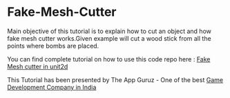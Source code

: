 Fake-Mesh-Cutter
================

Main objective of this tutorial is to explain how to cut an object and how fake mesh cutter works.Given example will cut a wood stick from all the points where bombs are placed.

<p>You can find complete tutorial on how to use this code repo here : <a href="http://www.theappguruz.com/tutorial/unity-fake-mesh-cutter-2d-object/" target="_blank">Fake Mesh cutter in unit2d</a></p>

This Tutorial has been presented by The App Guruz - One of the best <a href="http://www.theappguruz.com/game-development/">Game Development Company in India</a>
